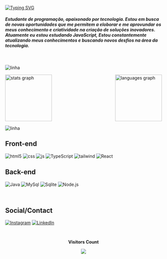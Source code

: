 [![Typing SVG](https://readme-typing-svg.demolab.com?font=Fira+Code&pause=1000&color=1E90FF&width=435&lines=Ol%C3%A1!+Eu+sou+o+Igor+Felipe!👨‍💻🖐️)](https://git.io/typing-svg)

##### Estudante de programação, apaixonado por tecnologia. Estou em busca de novas oportunidades que me permitem a eloborar e me aprovundar os meus conhecimento e criatividade na criação de soluções inovadores. Atuamente eu estou estudando JavaScript, Estou constantemente atualizando meus conhecimentos e buscando novos desfios na área da tecnologia.
<br>

![linha](https://user-images.githubusercontent.com/73097560/115834477-dbab4500-a447-11eb-908a-139a6edaec5c.gif)


<div style="display: flex; justify-content: space-between; align-items: center;">
  <img src="https://github-readme-stats.vercel.app/api?username=igo2felipe&hide_title=false&hide_rank=false&show_icons=true&include_all_commits=true&count_private=true&disable_animations=false&theme=dracula&locale=en&hide_border=false&order=1" height="150" alt="stats graph" />
  
  <img src="https://github-readme-stats.vercel.app/api/top-langs?username=igo2felipe&locale=en&hide_title=false&layout=compact&card_width=320&langs_count=5&theme=dracula&hide_border=false&order=2" height="150" alt="languages graph" />
</div>

![linha](https://user-images.githubusercontent.com/73097560/115834477-dbab4500-a447-11eb-908a-139a6edaec5c.gif)
<br>

## Front-end

<div style="display: inline_block">
  <img align="center" alt="html5" src="https://img.shields.io/badge/HTML5-black?style=for-the-badge&logo=html5&logoColor=E34F26" />
  <img align="center" alt="css" src="https://img.shields.io/badge/CSS3-black?style=for-the-badge&logo=css3&logoColor=1572B6" />
  <img align="center" alt="js" src="https://img.shields.io/badge/JavaScript-black?style=for-the-badge&logo=javascript&logoColor=F7DF1E"/>

 <img align="center" alt="TypeScript" src="https://img.shields.io/badge/TypeScript-black?style=for-the-badge&logo=typescript&logoColor=007ACC" />
  <img align="center" alt="tailwind" src="https://img.shields.io/badge/Tailwind_CSS-black?style=for-the-badge&logo=tailwind-css&logoColor=38B2AC" />
<img align="center" alt="React" src="https://img.shields.io/badge/React-black?style=for-the-badge&logo=react&logoColor=61DAFB" />


## Back-end

   <img align="center" alt="Java" src="https://img.shields.io/badge/Java-black?style=for-the-badge&logo=openjdk&logoColor=white" />
<img align="center" alt="MySql" src="https://img.shields.io/badge/MySQL-black?style=for-the-badge&logo=mysql&logoColor=blue" />
<img align="center" alt="Sqlite" src="https://img.shields.io/badge/SQL-black?style=for-the-badge&logo=sqlite&logoColor=lightblue" />
<img align="center" alt="Node.js" src="https://img.shields.io/badge/Node.js-black?style=for-the-badge&logo=node.js&logoColor=43853D" />




</div><br/>
</br>

## Social/Contact

[![Instagram](https://img.shields.io/badge/Instagram-E4405F?style=for-the-badge&logo=instagram&logoColor=white)](https://www.instagram.com/igorfeleonel/)
[![LinkedIn](https://img.shields.io/badge/LinkedIn-0077B5?style=for-the-badge&logo=linkedin&logoColor=white)](https://www.linkedin.com/in/igorfeleonel-58b004243)
<br>

<div align="center">
<br><p align="centre"><b>Visitors Count</b></p>  
<p align="center"><img align="center" src="https://profile-counter.glitch.me/{igo2felipe}/count.svg" /></p> 
<br></div>



#
<br>

